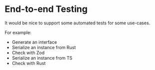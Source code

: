 # End-to-end Testing

It would be nice to support some automated tests for some use-cases.

For example:
- Generate an interface
- Serialize an instance from Rust
- Check with Zod
- Serialize an instance from TS
- Check with Rust
